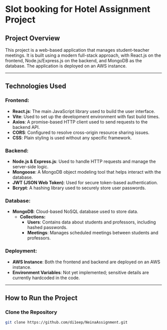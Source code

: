 # Slot booking for Hotel Assignment Project

## Project Overview
This project is a web-based application that manages student-teacher meetings. It is built using a modern full-stack approach, with React.js on the frontend, Node.js/Express.js on the backend, and MongoDB as the database. The application is deployed on an AWS instance.

---

## Technologies Used

### Frontend:
- **React.js**: The main JavaScript library used to build the user interface.
- **Vite**: Used to set up the development environment with fast build times.
- **Axios**: A promise-based HTTP client used to send requests to the backend API.
- **CORS**: Configured to resolve cross-origin resource sharing issues.
- **CSS**: Plain styling is used without any specific framework.

### Backend:
- **Node.js & Express.js**: Used to handle HTTP requests and manage the server-side logic.
- **Mongoose**: A MongoDB object modeling tool that helps interact with the database.
- **JWT (JSON Web Token)**: Used for secure token-based authentication.
- **Bcrypt**: A hashing library used to securely store user passwords.

### Database:
- **MongoDB**: Cloud-based NoSQL database used to store data.
  - **Collections:**
    - **Users**: Contains data about students and professors, including hashed passwords.
    - **Meetings**: Manages scheduled meetings between students and professors.

### Deployment:
- **AWS Instance**: Both the frontend and backend are deployed on an AWS instance.
- **Environment Variables**: Not yet implemented; sensitive details are currently hardcoded in the code.

---

## How to Run the Project

### Clone the Repository
```bash
git clone https://github.com/di1eep/NeinaAssignment.git
